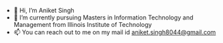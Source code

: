 - 👋 Hi, I’m Aniket Singh
- 🌱 I’m currently pursuing Masters in Information Technology and Management from Illinois Institute of Technology
- 📫 You can reach out to me on my mail id aniket.singh8044@gmail.com

<!---
aniketsingh0303/aniketsingh0303 is a ✨ special ✨ repository because its `README.md` (this file) appears on your GitHub profile.
You can click the Preview link to take a look at your changes.
--->

